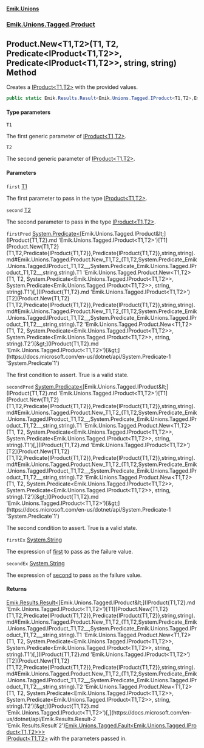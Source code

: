 #### [Emik.Unions](index.md 'index')
### [Emik.Unions.Tagged](Emik.Unions.Tagged.md 'Emik.Unions.Tagged').[Product](Product.md 'Emik.Unions.Tagged.Product')

## Product.New<T1,T2>(T1, T2, Predicate<IProduct<T1,T2>>, Predicate<IProduct<T1,T2>>, string, string) Method

Creates a [IProduct&lt;T1,T2&gt;](IProduct{T1,T2}.md 'Emik.Unions.Tagged.IProduct<T1,T2>') with the provided values.

```csharp
public static Emik.Results.Result<Emik.Unions.Tagged.IProduct<T1,T2>,Emik.Unions.Tagged.Fault<Emik.Unions.Tagged.IProduct<T1,T2>>> New<T1,T2>(T1 first, T2 second, System.Predicate<Emik.Unions.Tagged.IProduct<T1,T2>>? firstPred=null, System.Predicate<Emik.Unions.Tagged.IProduct<T1,T2>>? secondPred=null, string? firstEx=null, string? secondEx=null);
```
#### Type parameters

<a name='Emik.Unions.Tagged.Product.New_T1,T2_(T1,T2,System.Predicate_Emik.Unions.Tagged.IProduct_T1,T2__,System.Predicate_Emik.Unions.Tagged.IProduct_T1,T2__,string,string).T1'></a>

`T1`

The first generic parameter of [IProduct&lt;T1,T2&gt;](IProduct{T1,T2}.md 'Emik.Unions.Tagged.IProduct<T1,T2>').

<a name='Emik.Unions.Tagged.Product.New_T1,T2_(T1,T2,System.Predicate_Emik.Unions.Tagged.IProduct_T1,T2__,System.Predicate_Emik.Unions.Tagged.IProduct_T1,T2__,string,string).T2'></a>

`T2`

The second generic parameter of [IProduct&lt;T1,T2&gt;](IProduct{T1,T2}.md 'Emik.Unions.Tagged.IProduct<T1,T2>').
#### Parameters

<a name='Emik.Unions.Tagged.Product.New_T1,T2_(T1,T2,System.Predicate_Emik.Unions.Tagged.IProduct_T1,T2__,System.Predicate_Emik.Unions.Tagged.IProduct_T1,T2__,string,string).first'></a>

`first` [T1](Product.New{T1,T2}(T1,T2,Predicate{IProduct{T1,T2}},Predicate{IProduct{T1,T2}},string,string).md#Emik.Unions.Tagged.Product.New_T1,T2_(T1,T2,System.Predicate_Emik.Unions.Tagged.IProduct_T1,T2__,System.Predicate_Emik.Unions.Tagged.IProduct_T1,T2__,string,string).T1 'Emik.Unions.Tagged.Product.New<T1,T2>(T1, T2, System.Predicate<Emik.Unions.Tagged.IProduct<T1,T2>>, System.Predicate<Emik.Unions.Tagged.IProduct<T1,T2>>, string, string).T1')

The first parameter to pass in the type [IProduct&lt;T1,T2&gt;](IProduct{T1,T2}.md 'Emik.Unions.Tagged.IProduct<T1,T2>').

<a name='Emik.Unions.Tagged.Product.New_T1,T2_(T1,T2,System.Predicate_Emik.Unions.Tagged.IProduct_T1,T2__,System.Predicate_Emik.Unions.Tagged.IProduct_T1,T2__,string,string).second'></a>

`second` [T2](Product.New{T1,T2}(T1,T2,Predicate{IProduct{T1,T2}},Predicate{IProduct{T1,T2}},string,string).md#Emik.Unions.Tagged.Product.New_T1,T2_(T1,T2,System.Predicate_Emik.Unions.Tagged.IProduct_T1,T2__,System.Predicate_Emik.Unions.Tagged.IProduct_T1,T2__,string,string).T2 'Emik.Unions.Tagged.Product.New<T1,T2>(T1, T2, System.Predicate<Emik.Unions.Tagged.IProduct<T1,T2>>, System.Predicate<Emik.Unions.Tagged.IProduct<T1,T2>>, string, string).T2')

The second parameter to pass in the type [IProduct&lt;T1,T2&gt;](IProduct{T1,T2}.md 'Emik.Unions.Tagged.IProduct<T1,T2>').

<a name='Emik.Unions.Tagged.Product.New_T1,T2_(T1,T2,System.Predicate_Emik.Unions.Tagged.IProduct_T1,T2__,System.Predicate_Emik.Unions.Tagged.IProduct_T1,T2__,string,string).firstPred'></a>

`firstPred` [System.Predicate&lt;](https://docs.microsoft.com/en-us/dotnet/api/System.Predicate-1 'System.Predicate`1')[Emik.Unions.Tagged.IProduct&lt;](IProduct{T1,T2}.md 'Emik.Unions.Tagged.IProduct<T1,T2>')[T1](Product.New{T1,T2}(T1,T2,Predicate{IProduct{T1,T2}},Predicate{IProduct{T1,T2}},string,string).md#Emik.Unions.Tagged.Product.New_T1,T2_(T1,T2,System.Predicate_Emik.Unions.Tagged.IProduct_T1,T2__,System.Predicate_Emik.Unions.Tagged.IProduct_T1,T2__,string,string).T1 'Emik.Unions.Tagged.Product.New<T1,T2>(T1, T2, System.Predicate<Emik.Unions.Tagged.IProduct<T1,T2>>, System.Predicate<Emik.Unions.Tagged.IProduct<T1,T2>>, string, string).T1')[,](IProduct{T1,T2}.md 'Emik.Unions.Tagged.IProduct<T1,T2>')[T2](Product.New{T1,T2}(T1,T2,Predicate{IProduct{T1,T2}},Predicate{IProduct{T1,T2}},string,string).md#Emik.Unions.Tagged.Product.New_T1,T2_(T1,T2,System.Predicate_Emik.Unions.Tagged.IProduct_T1,T2__,System.Predicate_Emik.Unions.Tagged.IProduct_T1,T2__,string,string).T2 'Emik.Unions.Tagged.Product.New<T1,T2>(T1, T2, System.Predicate<Emik.Unions.Tagged.IProduct<T1,T2>>, System.Predicate<Emik.Unions.Tagged.IProduct<T1,T2>>, string, string).T2')[&gt;](IProduct{T1,T2}.md 'Emik.Unions.Tagged.IProduct<T1,T2>')[&gt;](https://docs.microsoft.com/en-us/dotnet/api/System.Predicate-1 'System.Predicate`1')

The first condition to assert. True is a valid state.

<a name='Emik.Unions.Tagged.Product.New_T1,T2_(T1,T2,System.Predicate_Emik.Unions.Tagged.IProduct_T1,T2__,System.Predicate_Emik.Unions.Tagged.IProduct_T1,T2__,string,string).secondPred'></a>

`secondPred` [System.Predicate&lt;](https://docs.microsoft.com/en-us/dotnet/api/System.Predicate-1 'System.Predicate`1')[Emik.Unions.Tagged.IProduct&lt;](IProduct{T1,T2}.md 'Emik.Unions.Tagged.IProduct<T1,T2>')[T1](Product.New{T1,T2}(T1,T2,Predicate{IProduct{T1,T2}},Predicate{IProduct{T1,T2}},string,string).md#Emik.Unions.Tagged.Product.New_T1,T2_(T1,T2,System.Predicate_Emik.Unions.Tagged.IProduct_T1,T2__,System.Predicate_Emik.Unions.Tagged.IProduct_T1,T2__,string,string).T1 'Emik.Unions.Tagged.Product.New<T1,T2>(T1, T2, System.Predicate<Emik.Unions.Tagged.IProduct<T1,T2>>, System.Predicate<Emik.Unions.Tagged.IProduct<T1,T2>>, string, string).T1')[,](IProduct{T1,T2}.md 'Emik.Unions.Tagged.IProduct<T1,T2>')[T2](Product.New{T1,T2}(T1,T2,Predicate{IProduct{T1,T2}},Predicate{IProduct{T1,T2}},string,string).md#Emik.Unions.Tagged.Product.New_T1,T2_(T1,T2,System.Predicate_Emik.Unions.Tagged.IProduct_T1,T2__,System.Predicate_Emik.Unions.Tagged.IProduct_T1,T2__,string,string).T2 'Emik.Unions.Tagged.Product.New<T1,T2>(T1, T2, System.Predicate<Emik.Unions.Tagged.IProduct<T1,T2>>, System.Predicate<Emik.Unions.Tagged.IProduct<T1,T2>>, string, string).T2')[&gt;](IProduct{T1,T2}.md 'Emik.Unions.Tagged.IProduct<T1,T2>')[&gt;](https://docs.microsoft.com/en-us/dotnet/api/System.Predicate-1 'System.Predicate`1')

The second condition to assert. True is a valid state.

<a name='Emik.Unions.Tagged.Product.New_T1,T2_(T1,T2,System.Predicate_Emik.Unions.Tagged.IProduct_T1,T2__,System.Predicate_Emik.Unions.Tagged.IProduct_T1,T2__,string,string).firstEx'></a>

`firstEx` [System.String](https://docs.microsoft.com/en-us/dotnet/api/System.String 'System.String')

The expression of [first](Product.New{T1,T2}(T1,T2,Predicate{IProduct{T1,T2}},Predicate{IProduct{T1,T2}},string,string).md#Emik.Unions.Tagged.Product.New_T1,T2_(T1,T2,System.Predicate_Emik.Unions.Tagged.IProduct_T1,T2__,System.Predicate_Emik.Unions.Tagged.IProduct_T1,T2__,string,string).first 'Emik.Unions.Tagged.Product.New<T1,T2>(T1, T2, System.Predicate<Emik.Unions.Tagged.IProduct<T1,T2>>, System.Predicate<Emik.Unions.Tagged.IProduct<T1,T2>>, string, string).first') to pass as the failure value.

<a name='Emik.Unions.Tagged.Product.New_T1,T2_(T1,T2,System.Predicate_Emik.Unions.Tagged.IProduct_T1,T2__,System.Predicate_Emik.Unions.Tagged.IProduct_T1,T2__,string,string).secondEx'></a>

`secondEx` [System.String](https://docs.microsoft.com/en-us/dotnet/api/System.String 'System.String')

The expression of [second](Product.New{T1,T2}(T1,T2,Predicate{IProduct{T1,T2}},Predicate{IProduct{T1,T2}},string,string).md#Emik.Unions.Tagged.Product.New_T1,T2_(T1,T2,System.Predicate_Emik.Unions.Tagged.IProduct_T1,T2__,System.Predicate_Emik.Unions.Tagged.IProduct_T1,T2__,string,string).second 'Emik.Unions.Tagged.Product.New<T1,T2>(T1, T2, System.Predicate<Emik.Unions.Tagged.IProduct<T1,T2>>, System.Predicate<Emik.Unions.Tagged.IProduct<T1,T2>>, string, string).second') to pass as the failure value.

#### Returns
[Emik.Results.Result&lt;](https://docs.microsoft.com/en-us/dotnet/api/Emik.Results.Result-2 'Emik.Results.Result`2')[Emik.Unions.Tagged.IProduct&lt;](IProduct{T1,T2}.md 'Emik.Unions.Tagged.IProduct<T1,T2>')[T1](Product.New{T1,T2}(T1,T2,Predicate{IProduct{T1,T2}},Predicate{IProduct{T1,T2}},string,string).md#Emik.Unions.Tagged.Product.New_T1,T2_(T1,T2,System.Predicate_Emik.Unions.Tagged.IProduct_T1,T2__,System.Predicate_Emik.Unions.Tagged.IProduct_T1,T2__,string,string).T1 'Emik.Unions.Tagged.Product.New<T1,T2>(T1, T2, System.Predicate<Emik.Unions.Tagged.IProduct<T1,T2>>, System.Predicate<Emik.Unions.Tagged.IProduct<T1,T2>>, string, string).T1')[,](IProduct{T1,T2}.md 'Emik.Unions.Tagged.IProduct<T1,T2>')[T2](Product.New{T1,T2}(T1,T2,Predicate{IProduct{T1,T2}},Predicate{IProduct{T1,T2}},string,string).md#Emik.Unions.Tagged.Product.New_T1,T2_(T1,T2,System.Predicate_Emik.Unions.Tagged.IProduct_T1,T2__,System.Predicate_Emik.Unions.Tagged.IProduct_T1,T2__,string,string).T2 'Emik.Unions.Tagged.Product.New<T1,T2>(T1, T2, System.Predicate<Emik.Unions.Tagged.IProduct<T1,T2>>, System.Predicate<Emik.Unions.Tagged.IProduct<T1,T2>>, string, string).T2')[&gt;](IProduct{T1,T2}.md 'Emik.Unions.Tagged.IProduct<T1,T2>')[,](https://docs.microsoft.com/en-us/dotnet/api/Emik.Results.Result-2 'Emik.Results.Result`2')[Emik.Unions.Tagged.Fault&lt;](Fault{T}.md 'Emik.Unions.Tagged.Fault<T>')[Emik.Unions.Tagged.IProduct&lt;](IProduct{T1,T2}.md 'Emik.Unions.Tagged.IProduct<T1,T2>')[T1](Product.New{T1,T2}(T1,T2,Predicate{IProduct{T1,T2}},Predicate{IProduct{T1,T2}},string,string).md#Emik.Unions.Tagged.Product.New_T1,T2_(T1,T2,System.Predicate_Emik.Unions.Tagged.IProduct_T1,T2__,System.Predicate_Emik.Unions.Tagged.IProduct_T1,T2__,string,string).T1 'Emik.Unions.Tagged.Product.New<T1,T2>(T1, T2, System.Predicate<Emik.Unions.Tagged.IProduct<T1,T2>>, System.Predicate<Emik.Unions.Tagged.IProduct<T1,T2>>, string, string).T1')[,](IProduct{T1,T2}.md 'Emik.Unions.Tagged.IProduct<T1,T2>')[T2](Product.New{T1,T2}(T1,T2,Predicate{IProduct{T1,T2}},Predicate{IProduct{T1,T2}},string,string).md#Emik.Unions.Tagged.Product.New_T1,T2_(T1,T2,System.Predicate_Emik.Unions.Tagged.IProduct_T1,T2__,System.Predicate_Emik.Unions.Tagged.IProduct_T1,T2__,string,string).T2 'Emik.Unions.Tagged.Product.New<T1,T2>(T1, T2, System.Predicate<Emik.Unions.Tagged.IProduct<T1,T2>>, System.Predicate<Emik.Unions.Tagged.IProduct<T1,T2>>, string, string).T2')[&gt;](IProduct{T1,T2}.md 'Emik.Unions.Tagged.IProduct<T1,T2>')[&gt;](Fault{T}.md 'Emik.Unions.Tagged.Fault<T>')[&gt;](https://docs.microsoft.com/en-us/dotnet/api/Emik.Results.Result-2 'Emik.Results.Result`2')  
[IProduct&lt;T1,T2&gt;](IProduct{T1,T2}.md 'Emik.Unions.Tagged.IProduct<T1,T2>') with the parameters passed in.